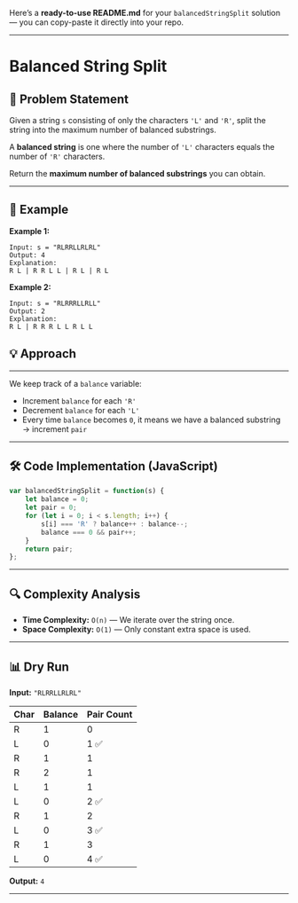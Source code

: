 Here’s a **ready-to-use README.md** for your `balancedStringSplit` solution — you can copy-paste it directly into your repo.

---

# Balanced String Split

## 📝 Problem Statement

Given a string `s` consisting of only the characters `'L'` and `'R'`, 
split the string into the maximum number of balanced substrings.

A **balanced string** is one where the number of `'L'` characters equals the number of `'R'` characters.

Return the **maximum number of balanced substrings** you can obtain.

---
## 📌 Example
**Example 1:**

```
Input: s = "RLRRLLRLRL"
Output: 4
Explanation:
R L | R R L L | R L | R L
```
**Example 2:**


````
Input: s = "RLRRRLLRLL"
Output: 2
Explanation:
R L | R R R L L R L L
````

## 💡 Approach
---


We keep track of a `balance` variable:
- Increment `balance` for each `'R'`
- Decrement `balance` for each `'L'`
- Every time `balance` becomes `0`, it means we have a balanced substring → increment `pair`

---

## 🛠 Code Implementation (JavaScript)
```javascript
var balancedStringSplit = function(s) {
    let balance = 0;
    let pair = 0;
    for (let i = 0; i < s.length; i++) {
        s[i] === 'R' ? balance++ : balance--;
        balance === 0 && pair++;
    }
    return pair;
};
````

---

## 🔍 Complexity Analysis

* **Time Complexity:** `O(n)` — We iterate over the string once.
* **Space Complexity:** `O(1)` — Only constant extra space is used.

---

## 📊 Dry Run

**Input:** `"RLRRLLRLRL"`

| Char | Balance | Pair Count |
| ---- | ------- | ---------- |
| R    | 1       | 0          |
| L    | 0       | 1 ✅        |
| R    | 1       | 1          |
| R    | 2       | 1          |
| L    | 1       | 1          |
| L    | 0       | 2 ✅        |
| R    | 1       | 2          |
| L    | 0       | 3 ✅        |
| R    | 1       | 3          |
| L    | 0       | 4 ✅        |

**Output:** `4`

---